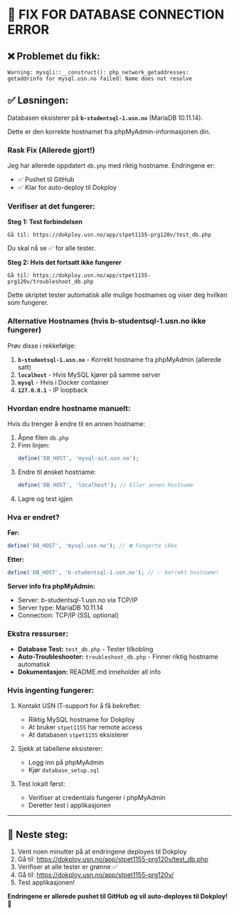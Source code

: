 # 🔧 FIX FOR DATABASE CONNECTION ERROR

## ❌ Problemet du fikk:
```
Warning: mysqli::__construct(): php_network_getaddresses: 
getaddrinfo for mysql.usn.no failed: Name does not resolve
```

## ✅ Løsningen:

Databasen eksisterer på **`b-studentsql-1.usn.no`** (MariaDB 10.11.14).

Dette er den korrekte hostnamet fra phpMyAdmin-informasjonen din.

### Rask Fix (Allerede gjort!)

Jeg har allerede oppdatert `db.php` med riktig hostname. Endringene er:
- ✅ Pushet til GitHub
- ✅ Klar for auto-deploy til Dokploy

### Verifiser at det fungerer:

**Steg 1: Test forbindelsen**
```
Gå til: https://dokploy.usn.no/app/stpet1155-prg120v/test_db.php
```
Du skal nå se ✅ for alle tester.

**Steg 2: Hvis det fortsatt ikke fungerer**
```
Gå til: https://dokploy.usn.no/app/stpet1155-prg120v/troubleshoot_db.php
```
Dette skriptet tester automatisk alle mulige hostnames og viser deg hvilken som fungerer.

### Alternative Hostnames (hvis b-studentsql-1.usn.no ikke fungerer)

Prøv disse i rekkefølge:

1. **`b-studentsql-1.usn.no`** - Korrekt hostname fra phpMyAdmin (allerede satt)
2. **`localhost`** - Hvis MySQL kjører på samme server
3. **`mysql`** - Hvis i Docker container
4. **`127.0.0.1`** - IP loopback

### Hvordan endre hostname manuelt:

Hvis du trenger å endre til en annen hostname:

1. Åpne filen `db.php`
2. Finn linjen:
   ```php
   define('DB_HOST', 'mysql-ait.usn.no');
   ```
3. Endre til ønsket hostname:
   ```php
   define('DB_HOST', 'localhost'); // Eller annen hostname
   ```
4. Lagre og test igjen

### Hva er endret?

**Før:**
```php
define('DB_HOST', 'mysql.usn.no'); // ❌ Fungerte ikke
```

**Etter:**
```php
define('DB_HOST', 'b-studentsql-1.usn.no'); // ✅ Korrekt hostname!
```

**Server info fra phpMyAdmin:**
- Server: b-studentsql-1.usn.no via TCP/IP
- Server type: MariaDB 10.11.14
- Connection: TCP/IP (SSL optional)

### Ekstra ressurser:

- **Database Test:** `test_db.php` - Tester tilkobling
- **Auto-Troubleshooter:** `troubleshoot_db.php` - Finner riktig hostname automatisk
- **Dokumentasjon:** README.md inneholder all info

### Hvis ingenting fungerer:

1. Kontakt USN IT-support for å få bekreftet:
   - Riktig MySQL hostname for Dokploy
   - At bruker `stpet1155` har remote access
   - At databasen `stpet1155` eksisterer

2. Sjekk at tabellene eksisterer:
   - Logg inn på phpMyAdmin
   - Kjør `database_setup.sql`

3. Test lokalt først:
   - Verifiser at credentials fungerer i phpMyAdmin
   - Deretter test i applikasjonen

---

## 🎉 Neste steg:

1. Vent noen minutter på at endringene deployes til Dokploy
2. Gå til: https://dokploy.usn.no/app/stpet1155-prg120v/test_db.php
3. Verifiser at alle tester er grønne ✅
4. Gå til: https://dokploy.usn.no/app/stpet1155-prg120v/
5. Test applikasjonen!

**Endringene er allerede pushet til GitHub og vil auto-deployes til Dokploy!** 🚀
